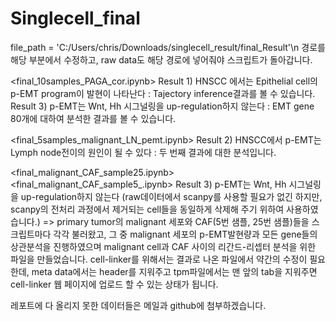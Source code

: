 # Singlecell_final


file_path = 'C:/Users/chris/Downloads/singlecell_result/final_Result'\n
경로를 해당 부분에서 수정하고, raw data도 해당 경로에 넣어줘야 스크립트가 돌아갑니다.

<final_10samples_PAGA_cor.ipynb>
Result 1) HNSCC 에서는 Epithelial cell의 p-EMT program이 발현이 나타난다 : Tajectory inference결과를 볼 수 있습니다.
Result 3) p-EMT는 Wnt, Hh 시그널링을 up-regulation하지 않는다 : EMT gene 80개에 대하여 분석한 결과를 볼 수 있습니다.

<final_5samples_malignant_LN_pemt.ipynb>
Result 2) HNSCC에서 p-EMT는 Lymph node전이의 원인이 될 수 있다 : 두 번째 결과에 대한 분석입니다.

<final_malignant_CAF_sample25.ipynb>
<final_malignant_CAF_sample5_.ipynb>
Result 3) p-EMT는 Wnt, Hh 시그널링을 up-regulation하지 않는다
(raw데이터에서 scanpy를 사용할 필요가 없긴 하지만, scanpy의 전처리 과정에서 제거되는 cell들을 동일하게 삭제해 주기 위하여 사용하였습니다.)
=> primary tumor의 malignant 세포와 CAF(5번 샘플, 25번 샘플)들을 스크립트마다 각각 불러왔고,
그 중 malignant 세포의 p-EMT발현량과 모든 gene들의 상관분석을 진행하였으며
malignant cell과 CAF 사이의 리간드-리셉터 분석을 위한 파일을 만들었습니다.
cell-linker를 위해서는 결과로 나온 파일에서 약간의 수정이 필요한데, meta data에서는 header를 지워주고 tpm파일에서는 맨 앞의 tab을 지워주면
cell-linker 웹 페이지에 업로드 할 수 있는 상태가 됩니다. 

레포트에 다 올리지 못한 데이터들은 메일과 github에 첨부하겠습니다.
